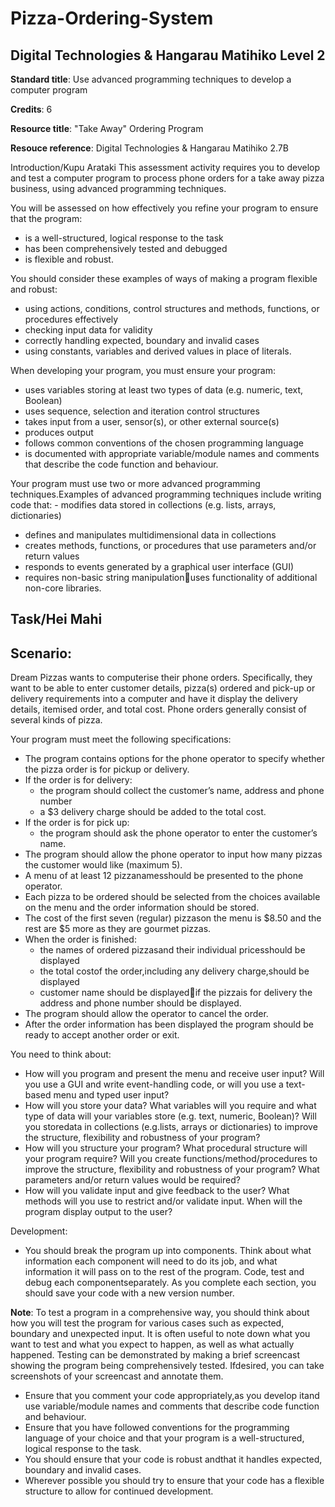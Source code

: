 # Pizza-Ordering-System
## Digital Technologies & Hangarau Matihiko Level 2

**Standard title**: Use advanced programming techniques to develop a computer program

**Credits**: 6

**Resource title**: "Take Away" Ordering Program

**Resouce reference**: Digital Technologies & Hangarau Matihiko 2.7B

Introduction/Kupu Arataki
This assessment activity requires you to develop and test a computer program to process phone orders for a take away pizza business, using advanced programming techniques. 

You will be assessed on how effectively you refine your program to ensure that the program:
- is a well-structured, logical response to the task
- has been comprehensively tested and debugged
- is flexible and robust.

You should consider these examples of ways of making a program flexible and robust:

- using actions, conditions, control structures and methods, functions, or procedures effectively
- checking input data for validity
- correctly handling expected, boundary and invalid cases
- using constants, variables and derived values in place of literals.

When developing your program, you must ensure your program:
- uses variables storing at least two types of data (e.g. numeric, text, Boolean)
- uses sequence, selection and iteration control structures
- takes input from a user, sensor(s), or other external source(s)
- produces output
- follows common conventions of the chosen programming language
- is documented with appropriate variable/module names and comments that describe the code function and behaviour.

Your program must use two or more advanced programming techniques.Examples of advanced programming techniques include writing code that:  - modifies data stored in collections (e.g. lists, arrays, dictionaries) 
- defines and manipulates multidimensional data in collections
- creates methods, functions, or procedures that use parameters and/or return values
- responds to events generated by a graphical user interface (GUI) 
- requires non-basic string manipulationuses functionality of additional non-core libraries.

## Task/Hei Mahi
## Scenario:
Dream Pizzas wants to computerise their phone orders. Specifically, they want to be able to enter customer details, pizza(s) ordered and pick-up or delivery requirements into a computer and have it display the delivery details, itemised order, and total cost. Phone orders generally consist of several kinds of pizza. 

Your program must meet the following specifications:
- The program contains options for the phone operator to specify whether the pizza order is for pickup or delivery. 
- If the order is for delivery:
  - the program should collect the customer’s name, address and phone number
  - a $3 delivery charge should be added to the total cost.
- If the order is for pick up:
  - the program should ask the phone operator to enter the customer’s name.
- The program should allow the phone operator to input how many pizzas the customer would like (maximum 5).
- A menu of at least 12 pizzanamesshould be presented to the phone operator.
- Each pizza to be ordered should be selected from the choices available on the menu and the order information should be stored.
- The cost of the first seven (regular) pizzason the menu is $8.50 and the rest are $5 more as they are gourmet pizzas.
- When the order is finished:
  - the names of ordered pizzasand their individual pricesshould be displayed
  - the total costof the order,including any delivery charge,should be displayed
  - customer name should be displayedif the pizzais for delivery the address and phone number should be displayed.
- The program should allow the operator to cancel the order.
- After the order information has been displayed the program should be ready to accept another order or exit.

You need to think about:
- How will you program and present the menu and receive user input? Will you use a GUI and write event-handling code, or will you use a text-based menu and typed user input?
- How will you store your data? What variables will you require and what type of data will your variables store (e.g. text, numeric, Boolean)? Will you storedata in collections (e.g.lists, arrays or dictionaries) to improve the structure, flexibility and robustness of your program?
- How will you structure your program? What procedural structure will your program require? Will you create functions/method/procedures to improve the structure, flexibility and robustness of your program? What parameters and/or return values would be required?
- How will you validate input and give feedback to the user? What methods will you use to restrict and/or validate input. When will the program display output to the user?

Development:
- You should break the program up into components. Think about what information each component will need to do its job, and what information it will pass on to the rest of the program. Code, test and debug each componentseparately. As you complete each section, you should save your code with a new version number. 

**Note**: To test a program in a comprehensive way, you should think about how you will test the program for various cases such as expected, boundary and unexpected input. It is often useful to note down what you want to test and what you expect to happen, as well as what actually happened. Testing can be demonstrated by making a brief screencast showing the program being comprehensively tested. Ifdesired, you can take screenshots of your screencast and annotate them.
- Ensure that you comment your code appropriately,as you develop itand use variable/module names and comments that describe code function and behaviour.
- Ensure that you have followed conventions for the programming language of your choice and that your program is a well-structured, logical response to the task. 
- You should ensure that your code is robust andthat it handles expected, boundary and invalid cases.
- Wherever possible you should try to ensure that your code has a flexible structure to allow for continued development.
